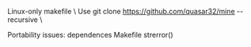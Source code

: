 Linux-only makefile \\
Use git clone https://github.com/quasar32/mine --recursive \\

Portability issues:
dependences
Makefile
strerror()

